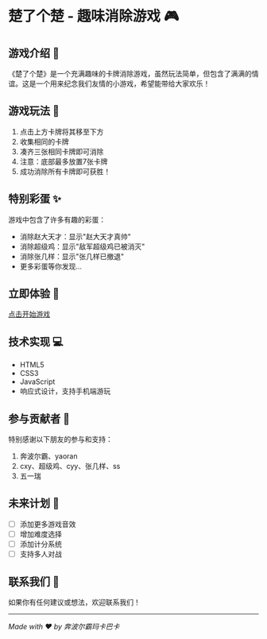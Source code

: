 # 楚了个楚 - 趣味消除游戏 🎮

## 游戏介绍 🌟

《楚了个楚》是一个充满趣味的卡牌消除游戏，虽然玩法简单，但包含了满满的情谊。这是一个用来纪念我们友情的小游戏，希望能带给大家欢乐！

## 游戏玩法 🎯

1. 点击上方卡牌将其移至下方
2. 收集相同的卡牌
3. 凑齐三张相同卡牌即可消除
4. 注意：底部最多放置7张卡牌
5. 成功消除所有卡牌即可获胜！

## 特别彩蛋 ✨

游戏中包含了许多有趣的彩蛋：
- 消除赵大天才：显示"赵大天才真帅"
- 消除超级鸡：显示"敌军超级鸡已被消灭"
- 消除张几样：显示"张几样已撤退"
- 更多彩蛋等你发现...

## 立即体验 🚀

[点击开始游戏](https://11benboerba.github.io/welcome.html)

## 技术实现 💻

- HTML5
- CSS3
- JavaScript
- 响应式设计，支持手机端游玩

## 参与贡献者 👥

特别感谢以下朋友的参与和支持：
1. 奔波尔霸、yaoran
2. cxy、超级鸡、cyy、张几样、ss
3. 五一瑞

## 未来计划 🎯

- [ ] 添加更多游戏音效
- [ ] 增加难度选择
- [ ] 添加计分系统
- [ ] 支持多人对战

## 联系我们 📮

如果你有任何建议或想法，欢迎联系我们！

---
*Made with ❤️ by 奔波尔霸玛卡巴卡* 
